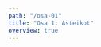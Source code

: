 ```yaml
---
path: "/osa-01"
title: "Osa 1: Asteikot"
overview: true
---
```


<music-exercise name="Asteikko nuotti ja kuuntelu" type="scales" quizId="1"></music-exercise>
<music-exercise name="Asteikko nuotti" type="scales_notes" quizId="2"></music-exercise>
<music-exercise name="Asteikko kuuntelu" type="scales_sound" quizId="3"></music-exercise>
<music-exercise name="Kirkkosävellaji nuotti ja kuuntelu" type="modes" quizId="4"></music-exercise>
<music-exercise name="Kirkkosävellaji nuotti" type="modes_notes" quizId="5"></music-exercise>
<music-exercise name="Kirkkosävellaji kuuntelu" type="modes_sound" quizId="6"></music-exercise>
